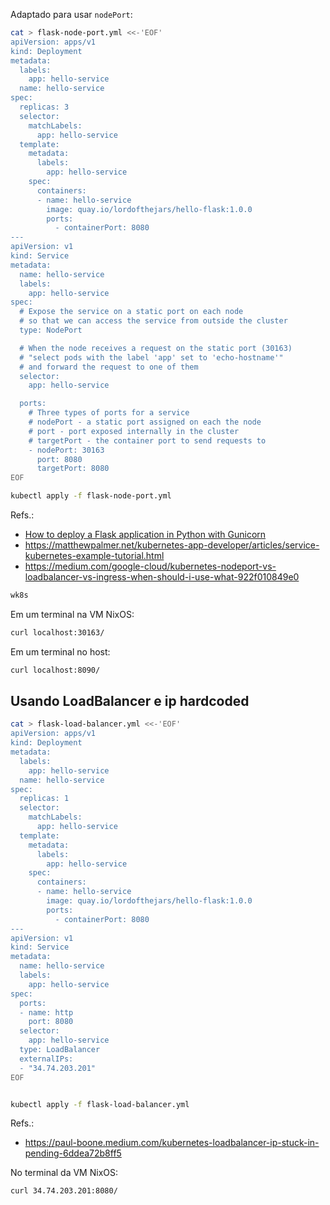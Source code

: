 



Adaptado para usar `nodePort`: 
```bash
cat > flask-node-port.yml <<-'EOF'
apiVersion: apps/v1
kind: Deployment
metadata:
  labels:
    app: hello-service
  name: hello-service
spec:
  replicas: 3
  selector:
    matchLabels:
      app: hello-service
  template:
    metadata:
      labels:
        app: hello-service
    spec:
      containers:
      - name: hello-service
        image: quay.io/lordofthejars/hello-flask:1.0.0
        ports:
          - containerPort: 8080
---
apiVersion: v1
kind: Service
metadata:
  name: hello-service
  labels:
    app: hello-service
spec:
  # Expose the service on a static port on each node
  # so that we can access the service from outside the cluster 
  type: NodePort

  # When the node receives a request on the static port (30163)
  # "select pods with the label 'app' set to 'echo-hostname'"
  # and forward the request to one of them
  selector:
    app: hello-service

  ports:
    # Three types of ports for a service
    # nodePort - a static port assigned on each the node
    # port - port exposed internally in the cluster
    # targetPort - the container port to send requests to
    - nodePort: 30163
      port: 8080 
      targetPort: 8080
EOF

kubectl apply -f flask-node-port.yml
```
Refs.:
- [How to deploy a Flask application in Python with Gunicorn](https://developers.redhat.com/articles/2023/08/17/how-deploy-flask-application-python-gunicorn#)
- https://matthewpalmer.net/kubernetes-app-developer/articles/service-kubernetes-example-tutorial.html
- https://medium.com/google-cloud/kubernetes-nodeport-vs-loadbalancer-vs-ingress-when-should-i-use-what-922f010849e0



```bash
wk8s
```

Em um terminal na VM NixOS:
```bash
curl localhost:30163/
```


Em um terminal no host:
```bash
curl localhost:8090/
```


## Usando LoadBalancer e ip hardcoded

```bash
cat > flask-load-balancer.yml <<-'EOF'
apiVersion: apps/v1
kind: Deployment
metadata:
  labels:
    app: hello-service
  name: hello-service
spec:
  replicas: 1
  selector:
    matchLabels:
      app: hello-service
  template:
    metadata:
      labels:
        app: hello-service
    spec:
      containers:
      - name: hello-service
        image: quay.io/lordofthejars/hello-flask:1.0.0
        ports:
          - containerPort: 8080
---
apiVersion: v1
kind: Service
metadata:
  name: hello-service
  labels:
    app: hello-service
spec:
  ports:
  - name: http
    port: 8080
  selector:
    app: hello-service
  type: LoadBalancer
  externalIPs:
  - "34.74.203.201"
EOF


kubectl apply -f flask-load-balancer.yml
```
Refs.:
- https://paul-boone.medium.com/kubernetes-loadbalancer-ip-stuck-in-pending-6ddea72b8ff5


No terminal da VM NixOS:
```bash
curl 34.74.203.201:8080/
```
